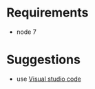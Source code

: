 # Requirements

- node 7

# Suggestions

- use [Visual studio code](https://code.visualstudio.com/)
